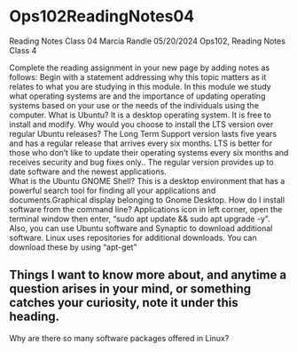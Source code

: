 # Ops102ReadingNotes04
Reading Notes Class 04
Marcia Randle
05/20/2024
Ops102, Reading Notes Class 4

Complete the reading assignment in your new page by adding notes as follows:
Begin with a statement addressing why this topic matters as it relates to what you are studying in this module.
In this module we study what operating systems are and the importance of updating operating systems based on your use or the needs of the individuals using the computer.
What is Ubuntu?
It is a desktop operating system. It is free to install and modify.
Why would you choose to install the LTS version over regular Ubuntu releases?
The Long Term Support version lasts five years and has a regular release that arrives every six months. LTS is better for those who don’t like to update their operating systems every six months and receives security and bug fixes only.. The regular version provides up to date software and the newest applications.  
What is the Ubuntu GNOME Shell?
This is a desktop environment that has a powerful search tool for finding all your applications and documents.Graphical display belonging to Gnome Desktop.
How do I install software from the command line?
Applications icon in left corner, open the terminal window then enter, “sudo apt update && sudo apt upgrade -y”. Also, you can use Ubuntu software and Synaptic to download additional software. Linux uses repositories for additional downloads. You can download these by using “apt-get” 

## Things I want to know more about, and anytime a question arises in your mind, or something catches your curiosity, note it under this heading.
Why are there so many software packages offered in Linux?
